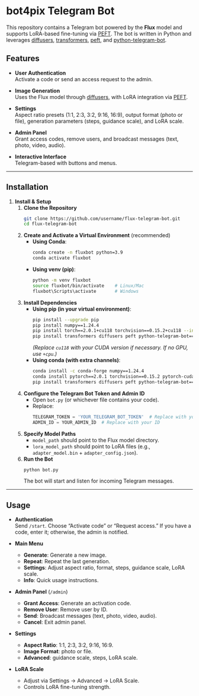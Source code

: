 # bot4pix Telegram Bot

This repository contains a Telegram bot powered by the **Flux** model and supports LoRA-based fine-tuning via [PEFT](https://github.com/huggingface/peft). The bot is written in Python and leverages [diffusers](https://github.com/huggingface/diffusers), [transformers](https://github.com/huggingface/transformers), [peft](https://github.com/huggingface/peft), and [python-telegram-bot](https://github.com/python-telegram-bot/python-telegram-bot).

## Features

- **User Authentication**  
  Activate a code or send an access request to the admin.

- **Image Generation**  
  Uses the Flux model through [diffusers](https://github.com/huggingface/diffusers), with LoRA integration via [PEFT](https://github.com/huggingface/peft).

- **Settings**  
  Aspect ratio presets (1:1, 2:3, 3:2, 9:16, 16:9), output format (photo or file), generation parameters (steps, guidance scale), and LoRA scale.

- **Admin Panel**  
  Grant access codes, remove users, and broadcast messages (text, photo, video, audio).

- **Interactive Interface**  
  Telegram-based with buttons and menus.

---

## Installation

1. **Install & Setup**  
   1. **Clone the Repository**  
      ```bash
      git clone https://github.com/username/flux-telegram-bot.git
      cd flux-telegram-bot
      ```
   2. **Create and Activate a Virtual Environment** (recommended)  
      - **Using Conda**:  
        ```bash
        conda create -n fluxbot python=3.9
        conda activate fluxbot
        ```  
      - **Using venv (pip)**:  
        ```bash
        python -m venv fluxbot
        source fluxbot/bin/activate    # Linux/Mac
        fluxbot\Scripts\activate       # Windows
        ```
   3. **Install Dependencies**  
      - **Using pip (in your virtual environment)**:  
        ```bash
        pip install --upgrade pip
        pip install numpy==1.24.4
        pip install torch==2.0.1+cu118 torchvision==0.15.2+cu118 --index-url https://download.pytorch.org/whl/cu118
        pip install transformers diffusers peft python-telegram-bot==13.15
        ```  
        *(Replace `cu118` with your CUDA version if necessary. If no GPU, use `+cpu`.)*  
      - **Using conda (with extra channels)**:  
        ```bash
        conda install -c conda-forge numpy==1.24.4
        conda install pytorch==2.0.1 torchvision==0.15.2 pytorch-cuda=11.8 -c pytorch -c nvidia
        pip install transformers diffusers peft python-telegram-bot==13.15
        ```
   4. **Configure the Telegram Bot Token and Admin ID**  
      - Open `bot.py` (or whichever file contains your code).
      - Replace:
        ```python
        TELEGRAM_TOKEN = 'YOUR_TELEGRAM_BOT_TOKEN'  # Replace with your token
        ADMIN_ID = YOUR_ADMIN_ID  # Replace with your ID
        ```
   5. **Specify Model Paths**  
      - `model_path` should point to the Flux model directory.
      - `lora_model_path` should point to LoRA files (e.g., `adapter_model.bin` + `adapter_config.json`).
   6. **Run the Bot**  
      ```bash
      python bot.py
      ```
      The bot will start and listen for incoming Telegram messages.

---

## Usage

- **Authentication**  
  Send `/start`. Choose “Activate code” or “Request access.” If you have a code, enter it; otherwise, the admin is notified.

- **Main Menu**  
  - **Generate**: Generate a new image.  
  - **Repeat**: Repeat the last generation.  
  - **Settings**: Adjust aspect ratio, format, steps, guidance scale, LoRA scale.  
  - **Info**: Quick usage instructions.

- **Admin Panel** (`/admin`)  
  - **Grant Access**: Generate an activation code.  
  - **Remove User**: Remove user by ID.  
  - **Send**: Broadcast messages (text, photo, video, audio).  
  - **Cancel**: Exit admin panel.

- **Settings**  
  - **Aspect Ratio**: 1:1, 2:3, 3:2, 9:16, 16:9.  
  - **Image Format**: photo or file.  
  - **Advanced**: guidance scale, steps, LoRA scale.

- **LoRA Scale**  
  - Adjust via Settings → Advanced → LoRA Scale.
  - Controls LoRA fine-tuning strength.
